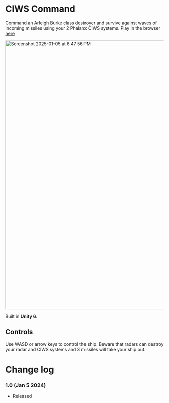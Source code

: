 # CIWS Command
Command an Arleigh Burke class destroyer and survive against waves of incoming missiles using your 2 Phalanx CIWS systems. Play in the browser [here]([https://bananapeel202.github.io/CIWS-Command/])

<img width="857" alt="Screenshot 2025-01-05 at 6 47 56 PM" src="https://github.com/user-attachments/assets/fe13a266-d271-4d35-99fe-007294f67f1b" />

Built in **Unity 6**.

## Controls

Use WASD or arrow keys to control the ship. Beware that radars can destroy your radar and CIWS systems and 3 missiles will take your ship out. 


# Change log

### 1.0 (Jan 5 2024)

- Released
